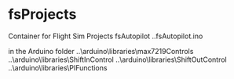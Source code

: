 # fsProjects
Container for Flight Sim Projects
fsAutopilot
..fsAutopilot.ino

in the Arduino folder
..\arduino\libraries\max7219Controls
..\arduino\libraries\ShiftInControl
..\arduino\libraries\ShiftOutControl
..\arduino\libraries\PIFunctions
